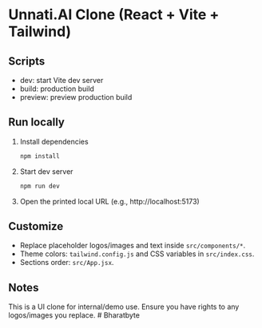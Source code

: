# Unnati.AI Clone (React + Vite + Tailwind)

## Scripts
- dev: start Vite dev server
- build: production build
- preview: preview production build

## Run locally
1. Install dependencies
   ```bash
   npm install
   ```
2. Start dev server
   ```bash
   npm run dev
   ```
3. Open the printed local URL (e.g., http://localhost:5173)

## Customize
- Replace placeholder logos/images and text inside `src/components/*`.
- Theme colors: `tailwind.config.js` and CSS variables in `src/index.css`.
- Sections order: `src/App.jsx`.

## Notes
This is a UI clone for internal/demo use. Ensure you have rights to any logos/images you replace.
#   B h a r a t b y t e  
 